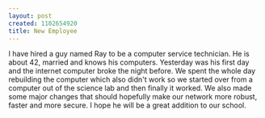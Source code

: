 ```yaml
--- 
layout: post
created: 1102654920
title: New Employee
---
```

I have hired a guy named Ray to be a computer service technician.  He is about 42, married and knows his computers.  Yesterday was his first day and the internet computer broke the night before.  We spent the whole day rebuilding the computer which also didn't work so we started over from a computer out of the science lab and then finally it worked.  We also made some major changes that should hopefully make our network more robust, faster and more secure.  I hope he will be a great addition to our school.
